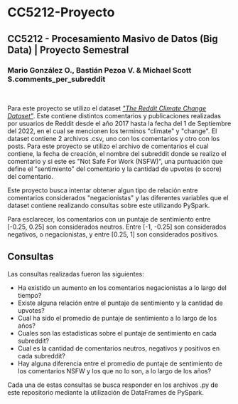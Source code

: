 # CC5212-Proyecto

## CC5212 - Procesamiento Masivo de Datos (Big Data) | Proyecto Semestral

### Mario González O., Bastián Pezoa V. & Michael Scott S.comments_per_subreddit

<br>

Para este proyecto se utilizo el dataset *["The Reddit Climate Change Dataset"](https://www.kaggle.com/datasets/pavellexyr/the-reddit-climate-change-dataset?select=the-reddit-climate-change-dataset-comments.csv)*. Este contiene distintos comentarios y publicaciones realizadas por usuarios de Reddit desde el año 2017 hasta la fecha del 1 de Septiembre del 2022, en el cual se mencionen los terminos "climate" y "change". El dataset contiene 2 archivos .csv, uno con los comentarios y otro con los posts. Para este proyecto se utilizo el archivo de comentarios el cual contiene, la fecha de creación, el nombre del subreddit donde se realizo el comentario y si este es "Not Safe For Work (NSFW)", una puntuación que define el "sentimiento" del comentario y la cantidad de upvotes (o score) del comentario.

Este proyecto busca intentar obtener algun tipo de relación entre comentarios considerados "negacionistas" y las diferentes variables que el dataset contiene realizando consultas sobre este utilizando PySpark.

Para esclarecer, los comentarios con un puntaje de sentimiento entre [-0.25, 0.25] son considerados neutros. Entre [-1, -0.25] son considerados negativos, o negacionistas, y entre [0.25, 1] son considerados positivos.

## Consultas

Las consultas realizadas fueron las siguientes:

- Ha existido un aumento en los comentarios negacionistas a lo largo del tiempo?
- Existe alguna relación entre el puntaje de sentimiento y la cantidad de upvotes?
- Cual ha sido el promedio de puntaje de sentimiento a lo largo de los años?
- Cuales son las estadisticas sobre el puntaje de sentimiento en cada subreddit?
- Cual es la cantidad de comentarios neutros, negativos y positivos en cada subreddit?
- Hay alguna diferencia entre el promedio de puntaje de sentimiento de los comentarios NSFW y los que no lo son, a lo largo de los años?

Cada una de estas consultas se busca responder en los archivos .py de este repositorio mediante la utilización de DataFrames de PySpark.
